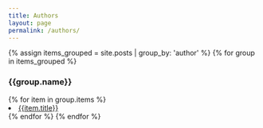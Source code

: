 ```yaml
---
title: Authors
layout: page
permalink: /authors/
---
```


<div>
{% assign items_grouped = site.posts | group_by: 'author' %}
{% for group in items_grouped %}
<h3>{{group.name}}</h3>
{% for item in group.items %}
<li><a href="{{item.url}}">{{item.title}}</a></li>
{% endfor %}
{% endfor %}
</div>
